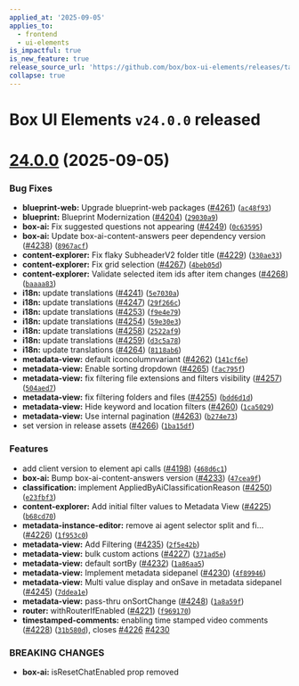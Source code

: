 ```yaml
---
applied_at: '2025-09-05'
applies_to:
  - frontend
  - ui-elements
is_impactful: true
is_new_feature: true
release_source_url: 'https://github.com/box/box-ui-elements/releases/tag/v24.0.0'
collapse: true
---
```


# Box UI Elements `v24.0.0` released

# [24.0.0][1] (2025-09-05)

### Bug Fixes

* **blueprint-web:** Upgrade blueprint-web packages ([#4261][2]) ([`ac48f93`][3])
* **blueprint:** Blueprint Modernization ([#4204][4]) ([`29030a9`][5])
* **box-ai:** Fix suggested questions not appearing ([#4249][6]) ([`0c63595`][7])
* **box-ai:** Update box-ai-content-answers peer dependency version ([#4238][8]) ([`8967acf`][9])
* **content-explorer:** Fix flaky SubheaderV2 folder title ([#4229][10]) ([`330ae33`][11])
* **content-explorer:** Fix grid selection ([#4267][12]) ([`4beb05d`][13])
* **content-explorer:** Validate selected item ids after item changes ([#4268][14]) ([`baaaa83`][15])
* **i18n:** update translations ([#4241][16]) ([`5e7030a`][17])
* **i18n:** update translations ([#4247][18]) ([`29f266c`][19])
* **i18n:** update translations ([#4253][20]) ([`f9e4e79`][21])
* **i18n:** update translations ([#4254][22]) ([`59e30e3`][23])
* **i18n:** update translations ([#4258][24]) ([`2522af9`][25])
* **i18n:** update translations ([#4259][26]) ([`d3c5a78`][27])
* **i18n:** update translations ([#4264][28]) ([`8118ab6`][29])
* **metadata-view:** default iconcolumnvariant ([#4262][30]) ([`141cf6e`][31])
* **metadata-view:** Enable sorting dropdown ([#4265][32]) ([`fac795f`][33])
* **metadata-view:** fix filtering file extensions and filters visibility ([#4257][34]) ([`504aed7`][35])
* **metadata-view:** fix filtering folders and files ([#4255][36]) ([`bdd6d1d`][37])
* **metadata-view:** Hide keyword and location filters ([#4260][38]) ([`1ca5029`][39])
* **metadata-view:** Use internal pagination ([#4263][40]) ([`b274e73`][41])
* set version in release assets ([#4266][42]) ([`1ba15df`][43])

### Features

* add client version to element api calls ([#4198][44]) ([`468d6c1`][45])
* **box-ai:** Bump box-ai-content-answers version ([#4233][46]) ([`47cea9f`][47])
* **classification:** implement AppliedByAiClassificationReason ([#4250][48]) ([`e23fbf3`][49])
* **content-explorer:** Add initial filter values to Metadata View ([#4225][50]) ([`b68cd70`][51])
* **metadata-instance-editor:** remove ai agent selector split and fi… ([#4226][52]) ([`1f953c0`][53])
* **metadata-view:** Add Filtering ([#4235][54]) ([`2f5e42b`][55])
* **metadata-view:** bulk custom actions ([#4227][56]) ([`371ad5e`][57])
* **metadata-view:** default sortBy ([#4232][58]) ([`1a86aa5`][59])
* **metadata-view:** Implement metadata sidepanel ([#4230][60]) ([`4f89946`][61])
* **metadata-view:** Multi value display and onSave in metadata sidepanel ([#4245][62]) ([`7ddea1e`][63])
* **metadata-view:** pass-thru onSortChange ([#4248][64]) ([`1a8a59f`][65])
* **router:** withRouterIfEnabled ([#4221][66]) ([`f969170`][67])
* **timestamped-comments:** enabling time stamped video comments ([#4228][68]) ([`31b580d`][69]), closes [#4226][52] [#4230][60]

### BREAKING CHANGES

* **box-ai:** isResetChatEnabled prop removed

[1]: https://github.com/box/box-ui-elements/compare/v23.4.0...v24.0.0

[2]: https://github.com/box/box-ui-elements/issues/4261

[3]: https://github.com/box/box-ui-elements/commit/ac48f9313b4603cbae3ac7daf8be36cf84d0bdb1

[4]: https://github.com/box/box-ui-elements/issues/4204

[5]: https://github.com/box/box-ui-elements/commit/29030a9a8c50eaa3b94c463993bc44dd2cc439ff

[6]: https://github.com/box/box-ui-elements/issues/4249

[7]: https://github.com/box/box-ui-elements/commit/0c63595299ea25408cabe6a4d846e7a34df74ee9

[8]: https://github.com/box/box-ui-elements/issues/4238

[9]: https://github.com/box/box-ui-elements/commit/8967acf340eb96c4a50e11934c022cd10af1c42b

[10]: https://github.com/box/box-ui-elements/issues/4229

[11]: https://github.com/box/box-ui-elements/commit/330ae3398998c7e05778a52f15f2e5d0f815a0b3

[12]: https://github.com/box/box-ui-elements/issues/4267

[13]: https://github.com/box/box-ui-elements/commit/4beb05d307a142331d55030fe35154c26dd4b1a5

[14]: https://github.com/box/box-ui-elements/issues/4268

[15]: https://github.com/box/box-ui-elements/commit/baaaa83462ef6b307992a9f6d800e62c8c668d16

[16]: https://github.com/box/box-ui-elements/issues/4241

[17]: https://github.com/box/box-ui-elements/commit/5e7030adc2e0ad683c11329dc00ab8dbd911aea7

[18]: https://github.com/box/box-ui-elements/issues/4247

[19]: https://github.com/box/box-ui-elements/commit/29f266cbaa554d528766207ca22d9ab544686e36

[20]: https://github.com/box/box-ui-elements/issues/4253

[21]: https://github.com/box/box-ui-elements/commit/f9e4e7922d4efda3addbea621f71aaee38475385

[22]: https://github.com/box/box-ui-elements/issues/4254

[23]: https://github.com/box/box-ui-elements/commit/59e30e3ac5eb1798456f228558f30f42d1b4ac2d

[24]: https://github.com/box/box-ui-elements/issues/4258

[25]: https://github.com/box/box-ui-elements/commit/2522af9d1ee562ec8f838263422c5ce30edc6be0

[26]: https://github.com/box/box-ui-elements/issues/4259

[27]: https://github.com/box/box-ui-elements/commit/d3c5a78fb8962acb92cdd91dccc497f05abdf164

[28]: https://github.com/box/box-ui-elements/issues/4264

[29]: https://github.com/box/box-ui-elements/commit/8118ab6ae814daad43848e626b711fe3e92b00e8

[30]: https://github.com/box/box-ui-elements/issues/4262

[31]: https://github.com/box/box-ui-elements/commit/141cf6e1cc7c61a989c7bffbc5215d02c6d4f4c5

[32]: https://github.com/box/box-ui-elements/issues/4265

[33]: https://github.com/box/box-ui-elements/commit/fac795f44248bb444c489d0512344a9f72b188d7

[34]: https://github.com/box/box-ui-elements/issues/4257

[35]: https://github.com/box/box-ui-elements/commit/504aed76ea4fab168ec9ad8b5190f1dfc15c781c

[36]: https://github.com/box/box-ui-elements/issues/4255

[37]: https://github.com/box/box-ui-elements/commit/bdd6d1d6c521cf147a6fa89428560e1b9f65b9b7

[38]: https://github.com/box/box-ui-elements/issues/4260

[39]: https://github.com/box/box-ui-elements/commit/1ca5029a5287f7aad3aefe5d2e4cfed26c301e5e

[40]: https://github.com/box/box-ui-elements/issues/4263

[41]: https://github.com/box/box-ui-elements/commit/b274e73216a5f8195f1f15cd82414ae19d1273e8

[42]: https://github.com/box/box-ui-elements/issues/4266

[43]: https://github.com/box/box-ui-elements/commit/1ba15dfbb119b82515d263a5610a0725d6819949

[44]: https://github.com/box/box-ui-elements/issues/4198

[45]: https://github.com/box/box-ui-elements/commit/468d6c13d5e1b5c574f99442a22cdbb362d24485

[46]: https://github.com/box/box-ui-elements/issues/4233

[47]: https://github.com/box/box-ui-elements/commit/47cea9f604fafd686c03aeb42b9b14893d7dae0e

[48]: https://github.com/box/box-ui-elements/issues/4250

[49]: https://github.com/box/box-ui-elements/commit/e23fbf303609bf6ee03ac35135dda57060346660

[50]: https://github.com/box/box-ui-elements/issues/4225

[51]: https://github.com/box/box-ui-elements/commit/b68cd705b2720125c9b132a81ff6dd2f4abe3efc

[52]: https://github.com/box/box-ui-elements/issues/4226

[53]: https://github.com/box/box-ui-elements/commit/1f953c08decd3113f855aceada1a8513e74582f9

[54]: https://github.com/box/box-ui-elements/issues/4235

[55]: https://github.com/box/box-ui-elements/commit/2f5e42b9e36618dc6d9880812ee425eb5c799b29

[56]: https://github.com/box/box-ui-elements/issues/4227

[57]: https://github.com/box/box-ui-elements/commit/371ad5eeb38cabe162d1b8bb0ab9eb6f8378deab

[58]: https://github.com/box/box-ui-elements/issues/4232

[59]: https://github.com/box/box-ui-elements/commit/1a86aa587b47e149d4e9430a3720492d4bffb2a4

[60]: https://github.com/box/box-ui-elements/issues/4230

[61]: https://github.com/box/box-ui-elements/commit/4f8994652f45b34abd22d5347ecfd7642ce47fa2

[62]: https://github.com/box/box-ui-elements/issues/4245

[63]: https://github.com/box/box-ui-elements/commit/7ddea1e9ae6c0f5686fb8efa501619da61f41818

[64]: https://github.com/box/box-ui-elements/issues/4248

[65]: https://github.com/box/box-ui-elements/commit/1a8a59f66740eeb0313e4a64d2793f1bd5ea22c8

[66]: https://github.com/box/box-ui-elements/issues/4221

[67]: https://github.com/box/box-ui-elements/commit/f96917063feedb5ee681935b1551d8fa7555e74e

[68]: https://github.com/box/box-ui-elements/issues/4228

[69]: https://github.com/box/box-ui-elements/commit/31b580d3dd7411f25b0f6841ab56eb91fb425fc1
